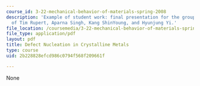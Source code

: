 ```yaml
---
course_id: 3-22-mechanical-behavior-of-materials-spring-2008
description: 'Example of student work: final presentation for the group project, courtesy
  of Tim Rupert, Aparna Singh, Kang ShinYoung, and Hyunjung Yi.'
file_location: /coursemedia/3-22-mechanical-behavior-of-materials-spring-2008/2b228828efcd986c0794f568f209661f_defe_nuclea_pres.pdf
file_type: application/pdf
layout: pdf
title: Defect Nucleation in Crystalline Metals
type: course
uid: 2b228828efcd986c0794f568f209661f

---
```

None
